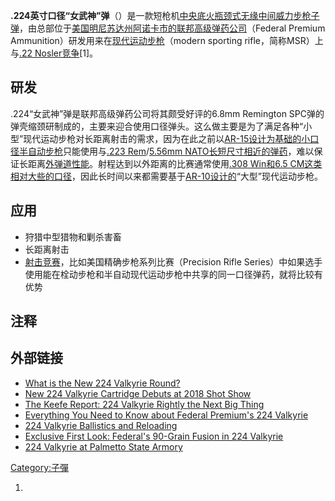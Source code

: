**.224英寸口径“女武神”弹**（）是一款短枪机[中央底火瓶颈式无缘](https://zh.wikipedia.org/wiki/中央底火 "wikilink")[中间威力](../Page/中间型威力枪弹.md "wikilink")[步枪](../Page/步枪.md "wikilink")[子弹](https://zh.wikipedia.org/wiki/子弹 "wikilink")，由总部位于[美国](../Page/美国.md "wikilink")[明尼苏达州](https://zh.wikipedia.org/wiki/明尼苏达州 "wikilink")[阿诺卡市的联邦高级弹药公司](../Page/阿诺卡_\(明尼苏达州\).md "wikilink")（Federal Premium Ammunition）研发用来在[现代运动步枪](https://zh.wikipedia.org/wiki/现代运动步枪 "wikilink")（modern sporting rifle，简称MSR）上与[.22 Nosler竞争](https://zh.wikipedia.org/wiki/.22_Nosler "wikilink")\[1\]。

## 研发

.224“女武神”弹是联邦高级弹药公司将其颇受好评的6.8mm Remington SPC弹的弹壳缩颈研制成的，主要来迎合使用口径弹头。这么做主要是为了满足各种“小型”现代运动步枪对长距离射击的需求，因为在此之前以[AR-15设计为基础的](https://zh.wikipedia.org/wiki/AR-15 "wikilink")[小口径](../Page/小口径步枪.md "wikilink")[半自动步枪](../Page/半自动步枪.md "wikilink")只能使用与[.223 Rem](../Page/.223_Remington.md "wikilink")/[5.56mm NATO长短尺寸相近的弹药](../Page/5.56×45mm_NATO.md "wikilink")，难以保证长距离[外弹道性能](https://zh.wikipedia.org/wiki/外弹道 "wikilink")。射程达到以外距离的比赛通常使用[.308 Win和](../Page/.308_Winchester.md "wikilink")[6.5 CM这类相对大些的口径](https://zh.wikipedia.org/wiki/6.5mm_Creedmoor "wikilink")，因此长时间以来都需要基于[AR-10设计的](https://zh.wikipedia.org/wiki/AR-10 "wikilink")“大型”现代运动步枪。

## 应用

  - 狩猎中型猎物和剿杀害畜
  - 长距离射击
  - [射击竞赛](https://zh.wikipedia.org/wiki/射击运动 "wikilink")，比如美国精确步枪系列比赛（Precision Rifle Series）中如果选手使用能在栓动步枪和半自动现代运动步枪中共享的同一口径弹药，就将比较有优势

## 注释

## 外部链接

  - [What is the New 224 Valkyrie Round?](https://airbornearmsllc.com/what-is-the-224-valkyrie-round/)
  - [New 224 Valkyrie Cartridge Debuts at 2018 Shot Show](https://www.ssusa.org/articles/2018/2/6/new-224-valkyrie-cartridge-debuts-at-2018-shot-show/)
  - [The Keefe Report: 224 Valkyrie Rightly the Next Big Thing](https://www.americanrifleman.org/articles/2017/10/30/the-keefe-report-224-valkyrie-rightly-the-next-big-thing)
  - [Everything You Need to Know about Federal Premium's 224 Valkyrie](https://www.ssusa.org/articles/2018/1/29/everything-you-need-to-know-about-federal-premium-s-224-valkyrie-plus-videos-of-6-new-rifles)
  - [224 Valkyrie Ballistics and Reloading](https://www.starlinebrass.com/articles/224-Valkyrie-Ballistics-and-Reloading/)
  - [Exclusive First Look: Federal's 90-Grain Fusion in 224 Valkyrie](https://www.outdoorlife.com/exclusive-first-look-federals-90-grain-fusion-in-224-valkyrie)
  - [224 Valkyrie at Palmetto State Armory](https://palmettostatearmory.com/featured/224-valkyrie.html)

[Category:子彈](https://zh.wikipedia.org/wiki/Category:子彈 "wikilink")

1.